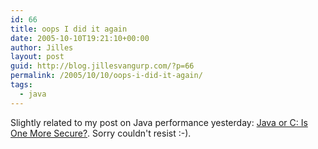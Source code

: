 ```yaml
---
id: 66
title: oops I did it again
date: 2005-10-10T19:21:10+00:00
author: Jilles
layout: post
guid: http://blog.jillesvangurp.com/?p=66
permalink: /2005/10/10/oops-i-did-it-again/
tags:
  - java
---
```

Slightly related to my post on Java performance yesterday:
[Java or C: Is One More Secure?](http://it.slashdot.org/comments.pl?sid=164835&cid=13757787). Sorry couldn't resist :-).
